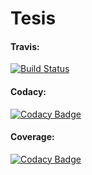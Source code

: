 # Tesis
#### Travis:
[![Build Status](https://travis-ci.org/ysansone23/Tesis.svg?branch=master)](https://travis-ci.org/ysansone23/Tesis)

#### Codacy:
[![Codacy Badge](https://api.codacy.com/project/badge/Grade/f63c9d0a71464fdf947bbed919514650)](https://www.codacy.com/app/yamilasansone/Tesis?utm_source=github.com&utm_medium=referral&utm_content=ysansone23/Tesis&utm_campaign=badger)

#### Coverage:
[![Codacy Badge](https://api.codacy.com/project/badge/Coverage/f63c9d0a71464fdf947bbed919514650)](https://www.codacy.com/app/yamilasansone/Tesis?utm_source=github.com&utm_medium=referral&utm_content=ysansone23/Tesis&utm_campaign=Badge_Coverage)
